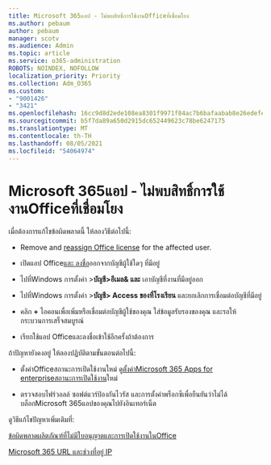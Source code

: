 ```yaml
---
title: Microsoft 365แอป - ไม่พบสิทธิ์การใช้งานOfficeที่เชื่อมโยง
ms.author: pebaum
author: pebaum
manager: scotv
ms.audience: Admin
ms.topic: article
ms.service: o365-administration
ROBOTS: NOINDEX, NOFOLLOW
localization_priority: Priority
ms.collection: Adm_O365
ms.custom:
- "9001426"
- "3421"
ms.openlocfilehash: 16cc9d8d2ede108ea8301f9971f84ac7b6bafaabab8e26edefe15acf66783339
ms.sourcegitcommit: b5f7da89a650d2915dc652449623c78be6247175
ms.translationtype: MT
ms.contentlocale: th-TH
ms.lasthandoff: 08/05/2021
ms.locfileid: "54064974"
---
```

# <a name="microsoft-365-apps-message---couldnt-find-office-licenses-associated"></a>Microsoft 365แอป - ไม่พบสิทธิ์การใช้งานOfficeที่เชื่อมโยง

เมื่อต้องการแก้ไขข้อผิดพลาดนี้ ให้ลองวิธีต่อไปนี้:

- Remove and [reassign Office license](https://docs.microsoft.com/microsoft-365/admin/manage/assign-licenses-to-users) for the affected user.

- เปิดแอป Office[และ ลงชื่อ](https://support.office.com/article/sign-out-of-office-5a20dc11-47e9-4b6f-945d-478cb6d92071)ออกจากบัญชีผู้ใช้ใดๆ ที่มีอยู่

- ไปที่Windows การตั้งค่า >**บัญชี>อีเมล& และ** เอาบัญชีที่งานที่มีอยู่ออก

- ไปที่Windows การตั้งค่า >**บัญชี> Access ของที่โรงเรียน** และยกเลิกการเชื่อมต่อบัญชีที่มีอยู่

- คลิก **+** ไอคอนเพื่อเพิ่มหรือเชื่อมต่อบัญชีผู้ใช้ของคุณ ใส่ข้อมูลรับรองของคุณ และรอให้กระบวนการเสร็จสมบูรณ์

- เรียกใช้แอป Officeและลงชื่อเข้าใช้อีกครั้งถ้าต้องการ

ถ้าปัญหายังคงอยู่ ให้ลองปฏิบัติตามขั้นตอนต่อไปนี้:

- ตั้งค่าOfficeสถานะการเปิดใช้งานใหม่ ดู[ตั้งค่าMicrosoft 365 Apps for enterpriseสถานะการเปิดใช้งาน](https://docs.microsoft.com/office365/troubleshoot/activation/reset-office-365-proplus-activation-state)ใหม่

- ตรวจสอบไฟร์วอลล์ ซอฟต์แวร์ป้องกันไวรัส และการตั้งค่าพร็อกซีเพื่อยืนยันว่าไม่ได้บล็อกMicrosoft 365แอปของคุณไปยังอินเทอร์เน็ต 

ดูวิธีแก้ไขปัญหาเพิ่มเติมที่:

[ข้อผิดพลาดผลิตภัณฑ์ที่ไม่มีใบอนุญาตและการเปิดใช้งานในOffice](https://support.office.com/Article/0d23d3c0-c19c-4b2f-9845-5344fedc4380?wt.mc_id=Alchemy_ClientDIA)

[Microsoft 365 URL และช่วงที่อยู่ IP](https://docs.microsoft.com/office365/enterprise/urls-and-ip-address-ranges)
